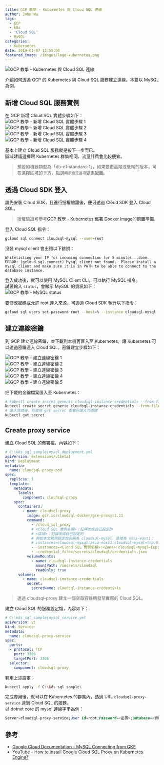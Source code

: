 ```yaml
---
title: GCP 教學 - Kubernetes 與 Cloud SQL 連線
author: John Wu
tags:
  - GCP
  - k8s
  - 'Cloud SQL'
  - MySQL
categories:
  - Kubernetes
date: 2019-01-07 13:55:00
featured_image: /images/logo-kubernetes.png
---
```

![GCP 教學 - Kubernetes 與 Cloud SQL 連線](/images/logo-kubernetes.png)

介紹如何透過 GCP 的 Kubernetes 與 Cloud SQL 服務建立連線，本篇以 MySQL 為例。

<!-- more -->

## 新增 Cloud SQL 服務實例

在 GCP 新增 Cloud SQL 實體步驟如下：  
![GCP 教學 - 新增 Cloud SQL 實體步驟 1](/images/x413.png)  
![GCP 教學 - 新增 Cloud SQL 實體步驟 2](/images/x414.png)  
![GCP 教學 - 新增 Cloud SQL 實體步驟 3](/images/x415.png)  
![GCP 教學 - 新增 Cloud SQL 實體步驟 4](/images/x416.png)  

基本上建立 Cloud SQL 服務就是按下一步而已。  
區域建議選擇跟 Kubernetes 群集相同，流量計費會比較便宜。  

> 預設的機器類型為「db-n1-standard-1」，如果要更高階或低階的版本，可在選擇區域的下方，點選`顯示設定選項`變更配置。  

## 透過 Cloud SDK 登入

請先安裝 Cloud SDK，且進行授權驗證後，便可透過 Cloud SDK 登入 Cloud SQL。  
> 授權驗證可參考[GCP 教學 - Kubernetes 佈署 Docker Image](/article/gcp-kubernetes-deploy-docker-image.html)的**前置準備**。  

登入 Cloud SQL 指令：  

```sh
gcloud sql connect cloudsql-mysql --user=root
```

沒裝 mysql client 會出錯以下錯誤：  

```log
Whitelisting your IP for incoming connection for 5 minutes...done.
ERROR: (gcloud.sql.connect) Mysql client not found.  Please install a mysql client and make sure it is in PATH to be able to connect to the database instance.
```

登入成功後，就可以使用 MySQL Client CLI，可以執行 MySQL 指令。  
試著輸入 `status`，會顯示 MySQL 的資訊如下：  
![GCP 教學 - MySQL status](/images/x417.png)  

要修改密碼或允許 root 連入來源，可透過 Cloud SDK 執行以下指令：

```sh
gcloud sql users set-password root --host=% --instance cloudsql-mysql --password=<密碼>
```

## 建立連線密鑰

到 GCP 建立連線密鑰，並下載到本機再匯入至 Kubernetes，讓 Kubernetes 可以透過密鑰連入 Cloud SQL，密鑰建立步驟如下：

![GCP 教學 - 建立連線密鑰 1](/images/x418.png)  
![GCP 教學 - 建立連線密鑰 2](/images/x419.png)  
![GCP 教學 - 建立連線密鑰 3](/images/x420.png)  
![GCP 教學 - 建立連線密鑰 4](/images/x421.png)  
![GCP 教學 - 建立連線密鑰 5](/images/x422.png)  

把下載的金鑰檔案匯入至 Kubernetes：  

```sh
# kubectl create secret generic cloudsql-instance-credentials --from-file=credentials.json="<金鑰 *.json 檔案路徑>"
kubectl create secret generic cloudsql-instance-credentials --from-file=credentials.json="C:\xxxxx\prod-xxxxx-xxxxx.json"
# 匯入完成後，可使用 get secret 查看已匯入的憑證
kubectl get secret
```

## Create proxy service

建立 Cloud SQL 的佈署檔，內容如下：  

```yml
# C:\k8s_sql_sample\mysql_deployment.yml
apiVersion: extensions/v1beta1
kind: Deployment
metadata:
  name: cloudsql-proxy-pod
spec:
  replicas: 1
  template:
    metadata:
      labels:
        component: cloudsql-proxy
    spec:
      containers:
        - name: cloudsql-proxy
          image: gcr.io/cloudsql-docker/gce-proxy:1.11
          command:
            - /cloud_sql_proxy
            # <Cloud SQL 實例名稱>：記得改成自己設定的
            # <區域>：記得改成自己設定的
            # 例如本文範例設定的名稱為 cloudsql-mysql，區域為 asia-east1：
            # instances=cloudsql-mysql:asia-east1:cloudsql-mysql=tcp:0.0.0.0:3306
            - -instances=<Cloud SQL 實例名稱>:<Zone>:cloudsql-mysql=tcp:0.0.0.0:3306
            - -credential_file=/secrets/cloudsql/credentials.json
          volumeMounts:
            - name: cloudsql-instance-credentials
              mountPath: /secrets/cloudsql
              readOnly: true
      volumes:
        - name: cloudsql-instance-credentials
          secret:
            secretName: cloudsql-instance-credentials
```

> 透過 cloudsql-proxy 建立一個空殼容器轉發至實際的 Cloud SQL。  

建立 Cloud SQL 的服務設定檔，內容如下：  

```yml
# C:\k8s_sql_sample\mysql_service.yml
apiVersion: v1
kind: Service
metadata:
  name: cloudsql-proxy-service
spec:
  ports:
  - protocol: TCP
    port: 3306
    targetPort: 3306
  selector:
    component: cloudsql-proxy
```

套用上述設定：  

```sh
kubectl apply -f C:\k8s_sql_sample\
```

完成套用後，就可以在 Kubernetes 的群集內，透過 URL `cloudsql-proxy-service` 連到 Cloud SQL 的服務。  
以 dotnet core 的 mysql 連線字串為例：  

```sql
Server=cloudsql-proxy-service;User Id=root;Password=<密碼>;Database=<資料庫名稱>;
```

## 參考

* [Google Cloud Documentation - MySQL Connecting from GKE](https://cloud.google.com/sql/docs/mysql/connect-kubernetes-engine)  
* [YouTube - How to install Google Cloud SQL Proxy on Kubernetes Engine?](https://www.youtube.com/watch?v=bN000CEg7IM)  